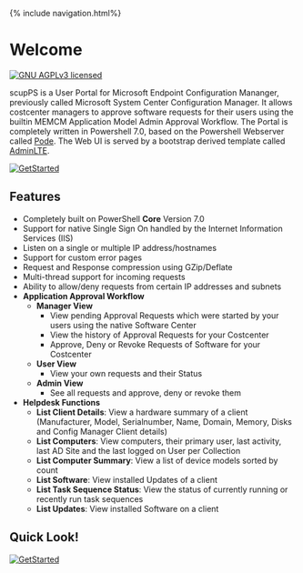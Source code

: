 {% include navigation.html%}

# Welcome

[![GNU AGPLv3 licensed](https://img.shields.io/badge/license-AGPLv3-blue.svg)](https://raw.githubusercontent.com/RobinBeismann/scupPS/master/LICENSE)


scupPS is a User Portal for Microsoft Endpoint Configuration Mananger, previously called Microsoft System Center Configuration Manager.
It allows costcenter managers to approve software requests for their users using the builtin MEMCM Application Model Admin Approval Workflow.
The Portal is completely written in Powershell 7.0, based on the Powershell Webserver called [Pode](https://github.com/Badgerati/Pode).
The Web UI is served by a bootstrap derived template called [AdminLTE](https://github.com/ColorlibHQ/AdminLTE).

[![GetStarted](https://img.shields.io/badge/-Get%20Started!-green.svg?longCache=true&style=for-the-badge)](./Getting-Started/Installation)

## Features

* Completely built on PowerShell **Core** Version 7.0
* Support for native Single Sign On handled by the Internet Information Services (IIS) 
* Listen on a single or multiple IP address/hostnames
* Support for custom error pages
* Request and Response compression using GZip/Deflate
* Multi-thread support for incoming requests
* Ability to allow/deny requests from certain IP addresses and subnets
* **Application Approval Workflow**
  * **Manager View**
    * View pending Approval Requests which were started by your users using the native Software Center
    * View the history of Approval Requests for your Costcenter
    * Approve, Deny or Revoke Requests of Software for your Costcenter
  * **User View**
    * View your own requests and their Status
  * **Admin View**
    * See all requests and approve, deny or revoke them
* **Helpdesk Functions**
  * **List Client Details**: View a hardware summary of a client (Manufacturer, Model, Serialnumber, Name, Domain, Memory, Disks and Config Manager Client details)
  * **List Computers**: View computers, their primary user, last activity, last AD Site and the last logged on User per Collection
  * **List Computer Summary**: View a list of device models sorted by count
  * **List Software**: View installed Updates of a client
  * **List Task Sequence Status**: View the status of currently running or recently run task sequences
  * **List Updates**: View installed Software on a client


## Quick Look!

[![GetStarted](https://img.shields.io/badge/-Get%20Started!-green.svg?longCache=true&style=for-the-badge)](./Getting-Started/Installation)
